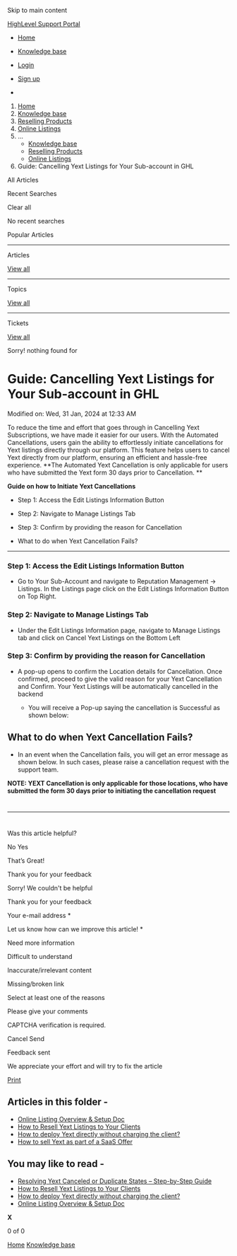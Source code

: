 Skip to main content

[ HighLevel Support Portal ](https://help.gohighlevel.com)

  * [ Home ](/support/home)
  * [ Knowledge base ](/support/solutions)

  * [Login](/support/login)
  * [Sign up](/support/signup)
  * 

  1. [Home](/support/home)
  2. [Knowledge base](/support/solutions)
  3. [Reselling Products](/support/solutions/48000454568)
  4. [Online Listings](/support/solutions/folders/48000682876)
  5. ... 
     * [Knowledge base](/support/solutions)
     * [Reselling Products](/support/solutions/48000454568)
     * [Online Listings](/support/solutions/folders/48000682876)
  6. Guide: Cancelling Yext Listings for Your Sub-account in GHL

All  Articles 

Recent Searches

Clear all

No recent searches

Popular Articles

* * *

Articles

[View all](/support/search/solutions)

* * *

Topics

[View all](/support/search/topics)

* * *

Tickets

[View all](/support/search/tickets)

Sorry! nothing found for   

# Guide: Cancelling Yext Listings for Your Sub-account in GHL

Modified on: Wed, 31 Jan, 2024 at 12:33 AM

To reduce the time and effort that goes through in Cancelling Yext Subscriptions, we have made it easier for our users. With the Automated Cancellations, users gain the ability to effortlessly initiate cancellations for Yext listings directly through our platform. This feature helps users to cancel Yext directly from our platform, ensuring an efficient and hassle-free experience. **The Automated Yext Cancellation is only applicable for users who have submitted the Yext form 30 days prior to Cancellation.  **  

**Guide on how to Initiate Yext Cancellations**

  * Step 1: Access the Edit Listings Information Button

  * Step 2: Navigate to Manage Listings Tab

  * Step 3: Confirm by providing the reason for Cancellation

  * What to do when Yext Cancellation Fails? 

* * *

### **Step 1: Access the Edit Listings Information Button**

  * Go to Your Sub-Account and navigate to Reputation Management  -> Listings. In the Listings page click on the Edit Listings Information Button on Top Right.  

### **Step 2: Navigate to Manage Listings Tab**

  * Under the Edit Listings Information page, navigate to Manage Listings tab and click on Cancel Yext Listings on the Bottom Left  

### **Step 3: Confirm by providing the reason for Cancellation**

  * A pop-up opens to confirm the Location details for Cancellation. Once confirmed, proceed to give the valid reason for your Yext Cancellation and Confirm. Your Yext Listings will be automatically cancelled in the backend  

    * You will receive a Pop-up saying the cancellation is Successful as shown below:

## **What to do when Yext Cancellation Fails?**

  * In an event when the Cancellation fails, you will get an error message as shown below. In such cases, please raise a cancellation request with the support team.  
  
**NOTE: YEXT Cancellation is only applicable for those locations, who have submitted the form 30 days prior to initiating the cancellation request**  

# 

* * *

#   

###   

Was this article helpful?

No  Yes 

That’s Great!

Thank you for your feedback

Sorry! We couldn't be helpful

Thank you for your feedback

Your e-mail address *

Let us know how can we improve this article! *

Need more information 

Difficult to understand 

Inaccurate/irrelevant content 

Missing/broken link 

Select at least one of the reasons 

Please give your comments 

CAPTCHA verification is required. 

Cancel  Send 

Feedback sent

We appreciate your effort and will try to fix the article

[Print](javascript:print\(\))

## Articles in this folder -

  * [Online Listing Overview & Setup Doc](/support/solutions/articles/48001196389-online-listing-overview-setup-doc)
  * [How to Resell Yext Listings to Your Clients](/support/solutions/articles/155000001901-how-to-resell-yext-listings-to-your-clients)
  * [How to deploy Yext directly without charging the client?](/support/solutions/articles/48001210774-how-to-deploy-yext-directly-without-charging-the-client-)
  * [How to sell Yext as part of a SaaS Offer](/support/solutions/articles/48001209150-how-to-sell-yext-as-part-of-a-saas-offer)

## You may like to read -

  * [Resolving Yext Canceled or Duplicate States – Step-by-Step Guide](/support/solutions/articles/155000002558-resolving-yext-canceled-or-duplicate-states-step-by-step-guide)
  * [How to Resell Yext Listings to Your Clients](/support/solutions/articles/155000001901-how-to-resell-yext-listings-to-your-clients)
  * [How to deploy Yext directly without charging the client?](/support/solutions/articles/48001210774-how-to-deploy-yext-directly-without-charging-the-client-)
  * [Online Listing Overview & Setup Doc](/support/solutions/articles/48001196389-online-listing-overview-setup-doc)

**X**

0 of 0 []()

[Home](/support/home) [Knowledge base](/support/solutions)
